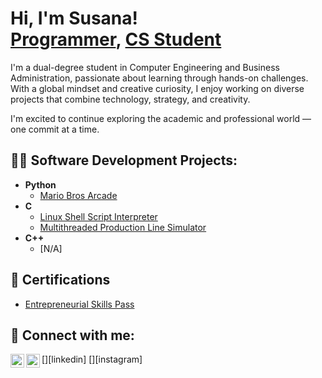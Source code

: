<h1>
Hi, I'm Susana! 
<br/>
<a href="https://github.com/Susana-Ye">Programmer</a>, 
<a href="https://www.linkedin.com/in/susana-ye-zhan-655a28240">CS Student</a>
</h1>

I'm a dual-degree student in Computer Engineering and Business Administration, passionate about learning through hands-on challenges.
With a global mindset and creative curiosity, I enjoy working on diverse projects that combine technology, strategy, and creativity.

I'm excited to continue exploring the academic and professional world — one commit at a time.

<h2>👨‍💻 Software Development Projects:</h2>

- <b>Python</b>
  - [Mario Bros Arcade](https://github.com/Susana-Ye/MarioBrosArcade)
- <b>C</b>
  - [Linux Shell Script Interpreter](https://github.com/Susana-Ye/ShellScriptInterpreter)
  - [Multithreaded Production Line Simulator](https://github.com/Susana-Ye/FactoryManager)
- <b>C++</b>
  - [N/A]

<h2>📄 Certifications</h2>

- [Entrepreneurial Skills Pass](https://drive.google.com/file/d/1rLJYR43ndE62oZtjNGPFNJuOOVbUjbPR/view?usp=sharing)

<h2> 🤳 Connect with me:</h2>
[<img align="left" alt="SusanaYe | LinkedIn" width="22px" src="https://cdn.jsdelivr.net/npm/simple-icons@v3/icons/linkedin.svg" />][linkedin]
[<img align="left" alt="SusanaYe | Instagram" width="22px" src="https://cdn.jsdelivr.net/npm/simple-icons@v3/icons/instagram.svg" />][instagram]

[instagram]: https://www.instagram.com/susanayyz
[linkedin]: https://www.linkedin.com/in/susana-ye-zhan-655a28240

<!--
**Susana-Ye/Susana-Ye** is a ✨ _special_ ✨ repository because its `README.md` (this file) appears on your GitHub profile.

Here are some ideas to get you started:

- 🔭 I’m currently working on ...
- 🌱 I’m currently learning ...
- 👯 I’m looking to collaborate on ...
- 🤔 I’m looking for help with ...
- 💬 Ask me about ...
- 📫 How to reach me: ...
- 😄 Pronouns: ...
- ⚡ Fun fact: ...
-->
